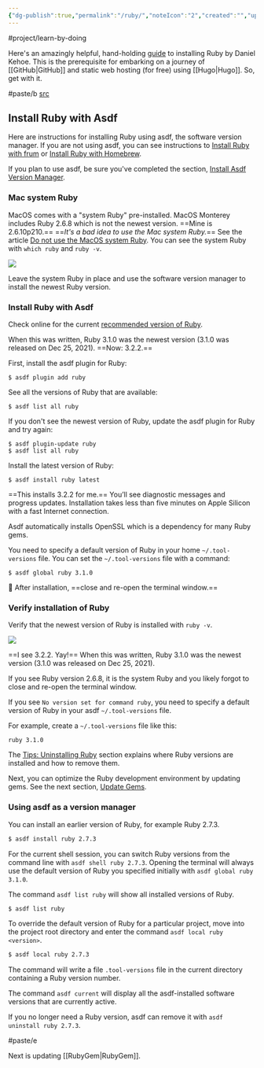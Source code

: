 ```yaml
---
{"dg-publish":true,"permalink":"/ruby/","noteIcon":"2","created":"","updated":""}
---
```


#project/learn-by-doing 

Here's an amazingly helpful, hand-holding [guide](https://mac.install.guide/ruby/index.html) to installing Ruby by Daniel Kehoe. This is the prerequisite for embarking on a journey of [[GitHub\|GitHub]] and static web hosting (for free) using [[Hugo\|Hugo]]. So, get with it.

#paste/b 
[src](https://mac.install.guide/ruby/6.html)
## Install Ruby with Asdf

Here are instructions for installing Ruby using asdf, the software version manager. If you are not using asdf, you can see instructions to [Install Ruby with frum](https://mac.install.guide/ruby/14.html) or [Install Ruby with Homebrew](https://mac.install.guide/ruby/13.html).

If you plan to use asdf, be sure you've completed the section, [Install Asdf Version Manager](https://mac.install.guide/ruby/5.html).

### Mac system Ruby

MacOS comes with a "system Ruby" pre-installed. MacOS Monterey includes Ruby 2.6.8 which is not the newest version. ==Mine is 2.6.10p210.== ==*It's a bad idea to use the Mac system Ruby.*== See the article [Do not use the MacOS system Ruby](https://mac.install.guide/faq/do-not-use-mac-system-ruby/index.html). You can see the system Ruby with `which ruby` and `ruby -v`.

![](https://mac.install.guide/assets/images/ruby/macos-system-ruby.png)

Leave the system Ruby in place and use the software version manager to install the newest Ruby version.

### Install Ruby with Asdf

Check online for the current [recommended version of Ruby](http://www.ruby-lang.org/en/downloads/).

When this was written, Ruby 3.1.0 was the newest version (3.1.0 was released on Dec 25, 2021). ==Now: 3.2.2.==

First, install the asdf plugin for Ruby:

```
$ asdf plugin add ruby
```

See all the versions of Ruby that are available:

```
$ asdf list all ruby
```

If you don't see the newest version of Ruby, update the asdf plugin for Ruby and try again:

```
$ asdf plugin-update ruby
$ asdf list all ruby
```

Install the latest version of Ruby:

```
$ asdf install ruby latest
```

==This installs 3.2.2 for me.== You’ll see diagnostic messages and progress updates. Installation takes less than five minutes on Apple Silicon with a fast Internet connection.

Asdf automatically installs OpenSSL which is a dependency for many Ruby gems.

You need to specify a default version of Ruby in your home `~/.tool-versions` file. You can set the `~/.tool-versions` file with a command:

```
$ asdf global ruby 3.1.0
```

🚩 After installation, ==close and re-open the terminal window.==

### Verify installation of Ruby

Verify that the newest version of Ruby is installed with `ruby -v`.

![](https://mac.install.guide/assets/images/ruby/verify-ruby-install.png)

==I see 3.2.2. Yay!== When this was written, Ruby 3.1.0 was the newest version (3.1.0 was released on Dec 25, 2021).

If you see Ruby version 2.6.8, it is the system Ruby and you likely forgot to close and re-open the terminal window.

If you see `No version set for command ruby`, you need to specify a default version of Ruby in your asdf `~/.tool-versions` file.

For example, create a `~/.tool-versions` file like this:

```
ruby 3.1.0
```

The [Tips: Uninstalling Ruby](https://mac.install.guide/ruby/9.html) section explains where Ruby versions are installed and how to remove them.

Next, you can optimize the Ruby development environment by updating gems. See the next section, [Update Gems](https://mac.install.guide/ruby/7.html).

### Using asdf as a version manager

You can install an earlier version of Ruby, for example Ruby 2.7.3.

```bash
$ asdf install ruby 2.7.3
```

For the current shell session, you can switch Ruby versions from the command line with `asdf shell ruby 2.7.3`. Opening the terminal will always use the default version of Ruby you specified initially with `asdf global ruby 3.1.0`.

The command `asdf list ruby` will show all installed versions of Ruby.

```bash
$ asdf list ruby
```

To override the default version of Ruby for a particular project, move into the project root directory and enter the command `asdf local ruby <version>`.

```bash
$ asdf local ruby 2.7.3
```

The command will write a file `.tool-versions` file in the current directory containing a Ruby version number.

The command `asdf current` will display all the asdf-installed software versions that are currently active.

If you no longer need a Ruby version, asdf can remove it with `asdf uninstall ruby 2.7.3`.

#paste/e 

Next is updating [[RubyGem\|RubyGem]].